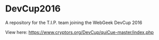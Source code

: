 # DevCup2016
A repository for the T.I.P. team joining the WebGeek DevCup 2016

View here: https://www.cryptors.org/DevCup/quiCue-master/index.php
